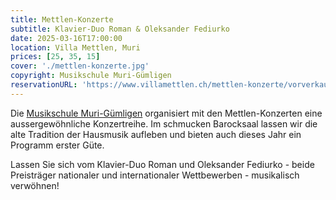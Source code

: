 ```yaml
---
title: Mettlen-Konzerte
subtitle: Klavier-Duo Roman & Oleksander Fediurko
date: 2025-03-16T17:00:00
location: Villa Mettlen, Muri
prices: [25, 35, 15]
cover: './mettlen-konzerte.jpg'
copyright: Musikschule Muri-Gümligen
reservationURL: 'https://www.villamettlen.ch/mettlen-konzerte/vorverkauf/'
---
```


Die [Musikschule Muri-Gümligen](https://www.villamettlen.ch) organisiert mit den Mettlen-Konzerten eine aussergewöhnliche Konzertreihe. Im schmucken Barocksaal lassen wir die alte Tradition der Hausmusik aufleben und bieten auch dieses Jahr ein Programm erster Güte.

Lassen Sie sich vom Klavier-Duo Roman und Oleksander Fediurko - beide Preisträger nationaler und internationaler Wettbewerben - musikalisch verwöhnen!
